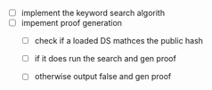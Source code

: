  - [ ] implement the keyword search algorith
 - [ ] impement proof generation
    - [ ] check if a loaded DS mathces the public hash
    - [ ] if it does run the search and gen proof
    - [ ] otherwise output false and gen proof



   
